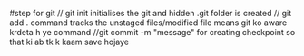 #step for git
// git init initialises the git and hidden .git folder is created
// git add . command tracks the unstaged files/modified file means git ko aware krdeta h ye command
//git commit -m "message" for creating checkpoint so that ki ab tk k kaam save hojaye

